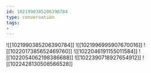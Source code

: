 ```yaml
---
id: 1021990385206390784
type: conversation
tags:
- 
---
```

![[1021990385206390784]]
![[1021996995907670016]]
![[1022017385652469760]]
![[1022046191155011584]]
![[1022054062198386688]]
![[1022390718927654912]]
![[1022428130508566528]]

